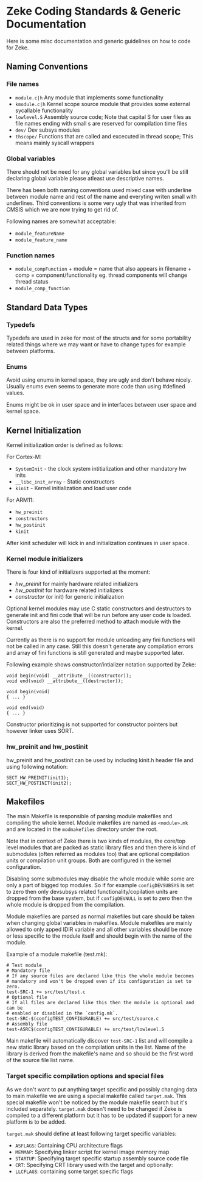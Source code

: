 Zeke Coding Standards & Generic Documentation
=============================================

Here is some misc documentation and generic guidelines on how to code for Zeke.


Naming Conventions
------------------

### File names

+ `module.c|h`  Any module that implements some functionality
+ `kmodule.c|h` Kernel scope source module that provides some external
                sycallable functionality
+ `lowlevel.S`  Assembly source code; Note that capital S for user files as file
                names ending with small s are reserved for compilation time files
+ `dev/`        Dev subsys modules
+ `thscope/`    Functions that are called and excecuted in thread scope;
                This means mainly syscall wrappers

### Global variables

There should not be need for any global variables but since you'll be still
declaring global variable please atleast use descriptive names.

There has been both naming conventions used mixed case with underline between
module name and rest of the name and everyting writen small with underlines.
Third conventions is some very ugly that was inherited from CMSIS which we are
now trying to get rid of.

Following names are somewhat acceptable:

+ `module_featureName`
+ `module_feature_name`

### Function names

+ `module_compFunction` + module = name that also appears in filename
                        + comp   = component/functionality eg. thread
                                   components will change thread status
+ `module_comp_function`


Standard Data Types
-------------------

### Typedefs

Typedefs are used in zeke for most of the structs and for some portability
related things where we may want or have to change types for example between
platforms.

### Enums

Avoid using enums in kernel space, they are ugly and don't behave nicely.
Usually enums even seems to generate more code than using #defined values.

Enums might be ok in user space and in interfaces between user space and
kernel space.


Kernel Initialization 
----------------------

Kernel initialization order is defined as follows:

For Cortex-M:
+ `SystemInit` - the clock system intitialization and other mandatory hw inits
+ `__libc_init_array` - Static constructors
+ `kinit` - Kernel initialization and load user code

For ARM11:
+ `hw_preinit`
+ `constructors`
+ `hw_postinit`
+ `kinit`

After kinit scheduler will kick in and initialization continues in user space.

### Kernel module initializers

There is four kind of initializers supported at the moment:

+ *hw_preinit* for mainly hardware related initializers
+ *hw_postinit* for hardware related initializers
+ *constructor* (or init) for generic initialization

Optional kernel modules may use C static constructors and destructors to
generate init and fini code that will be run before any user code is loaded.
Constructors are also the preferred method to attach module with the kernel.

Currently as there is no support for module unloading any fini functions will
not be called in any case. Still this doesn't generate any compilation errors
and array of fini functions is still generated and maybe supported later.

Following example shows constructor/intializer notation supported by Zeke:

    void begin(void) __attribute__((constructor));
    void end(void) __attribute__((destructor));

    void begin(void)
    { ... }

    void end(void)
    { ... }

Constructor prioritizing is not supported for constructor pointers but however
linker uses SORT.

### hw_preinit and hw_postinit

hw_preinit and hw_postinit can be used by including kinit.h header file and
using following notation:

    SECT_HW_PREINIT(init1);
    SECT_HW_POSTINIT(init2);


Makefiles
---------

The main Makefile is responsible of parsing module makefiles and compiling the
whole kernel. Module makefiles are named as `<module>.mk` and are located in the
`modmakefiles` directory under the root.

Note that in context of Zeke there is two kinds of modules, the core/top level
modules that are packed as static library files and then there is kind of
submodules (often referred as modules too) that are optional compilation units
or compilation unit groups. Both are configured in the kernel configuration.

Disabling some submodules may disable the whole module while some are only a
part of bigged top modules. So if for example `configDEVSUBSYS` is set to zero
then only devsubsys related functionality/copilation units are dropped from the
base system, but if `configDEVNULL` is set to zero then the whole module is
dropped from the compilation.

Module makefiles are parsed as normal makefiles but care should be taken when
changing global variables in makefiles. Module makefiles are mainly allowed to
only apped IDIR variable and all other variables should be more or less specific
to the module itself and should begin with the name of the module.

Example of a module makefile (test.mk):

    # Test module
    # Mandatory file
    # If any source files are declared like this the whole module becomes
    # mandatory and won't be dropped even if its configuration is set to zero.
    test-SRC-1 += src/test/test.c
    # Optional file
    # If all files are declared like this then the module is optional and can be
    # enabled or disabled in the `config.mk`.
    test-SRC-$(configTEST_CONFIGURABLE) += src/test/source.c
    # Assembly file
    test-ASRC$(configTEST_CONFIGURABLE) += src/test/lowlevel.S

Main makefile will automatically discover `test-SRC-1` list and will compile a
new static library based on the compilation units in the list. Name of the
library is derived from the makefile's name and so should be the first word of
the source file list name.

### Target specific compilation options and special files

As we don't want to put anything target specific and possibly changing data to
main makefile we are using a special makefile called `target.mak`. This special
makefile won't be noticed by the module makefile search but it's included
separately. `target.mak` doesn't need to be changed if Zeke is compiled to a
different platform but it has to be updated if support for a new platform is to
be added.

`target.mak` should define at least following target specific variables:
+ `ASFLAGS`: Containing CPU architecture flags
+ `MEMMAP`: Specifying linker script for kernel image memory map
+ `STARTUP`: Specifying target specific startup assembly source code file
+ `CRT`: Specifying CRT library used with the target
and optionally:
+ `LLCFLAGS`: containing some target specific flags
